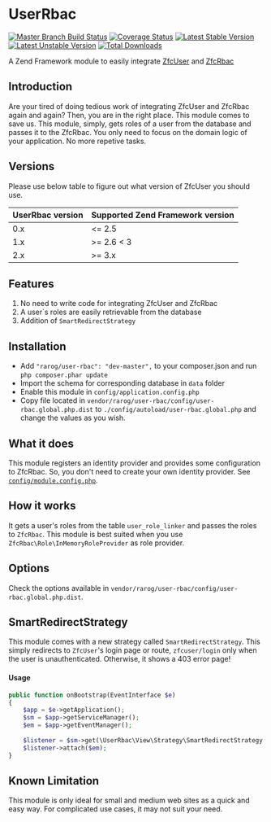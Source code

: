 UserRbac
========
[![Master Branch Build Status](https://api.travis-ci.org/rarog/UserRbac.svg?branch=master)](http://travis-ci.org/rarog/UserRbac)
[![Coverage Status](https://coveralls.io/repos/github/rarog/UserRbac/badge.svg?branch=master)](https://coveralls.io/github/rarog/UserRbac?branch=master)
[![Latest Stable Version](https://poser.pugx.org/rarog/user-rbac/v/stable.png)](https://packagist.org/packages/rarog/user-rbac)
[![Latest Unstable Version](https://poser.pugx.org/rarog/user-rbac/v/unstable.png)](https://packagist.org/packages/rarog/user-rbac)
[![Total Downloads](https://poser.pugx.org/rarog/user-rbac/downloads.png)](https://packagist.org/packages/rarog/user-rbac)

A Zend Framework module to easily integrate [ZfcUser](https://github.com/ZF-Commons/ZfcUser) and [ZfcRbac](https://github.com/ZF-Commons/zfc-rbac)

## Introduction
Are your tired of doing tedious work of integrating ZfcUser and ZfcRbac again and again? Then, you are in the right place. This module comes to save us. This module, simply, gets roles of a user from the database and passes it to the ZfcRbac. You only need to focus on the domain logic of your application. No more repetive tasks.

## Versions
Please use below table to figure out what version of ZfcUser you should use.

| UserRbac version | Supported Zend Framework version |
|------------------|----------------------------------|
| 0.x              | <= 2.5                           |
| 1.x              | >= 2.6 < 3                       |
| 2.x              | >= 3.x                           |

## Features
1. No need to write code for integrating ZfcUser and ZfcRbac
2. A user`s roles are easily retrievable from the database
3. Addition of `SmartRedirectStrategy`

## Installation
* Add `"rarog/user-rbac": "dev-master",` to your composer.json and run `php composer.phar update`
* Import the schema for corresponding database in `data` folder
* Enable this module in `config/application.config.php`
* Copy file located in `vendor/rarog/user-rbac/config/user-rbac.global.php.dist` to `./config/autoload/user-rbac.global.php` and change the values as you wish.

## What it does
This module registers an identity provider and provides some configuration to ZfcRbac. So, you don't need to create your own identity provider. See [`config/module.config.php`](https://github.com/rarog/UserRbac/blob/master/config/module.config.php#L4).

## How it works
It gets a user's roles from the table `user_role_linker` and passes the roles to `ZfcRbac`. This module is best suited when you use `ZfcRbac\Role\InMemoryRoleProvider` as role provider.

## Options
Check the options available in `vendor/rarog/user-rbac/config/user-rbac.global.php.dist`. 

## SmartRedirectStrategy

This module comes with a new strategy called `SmartRedirectStrategy`. This simply redirects to `ZfcUser`'s login page or route, `zfcuser/login` only when the user is unauthenticated. Otherwise, it shows a 403 error page!

#### Usage
```php
public function onBootstrap(EventInterface $e)
{
    $app = $e->getApplication();
    $sm = $app->getServiceManager();
    $em = $app->getEventManager();
    
    $listener = $sm->get(\UserRbac\View\Strategy\SmartRedirectStrategy::class);
    $listener->attach($em);
}
```

## Known Limitation
This module is only ideal for small and medium web sites as a quick and easy way. For complicated use cases, it may not suit your need.

